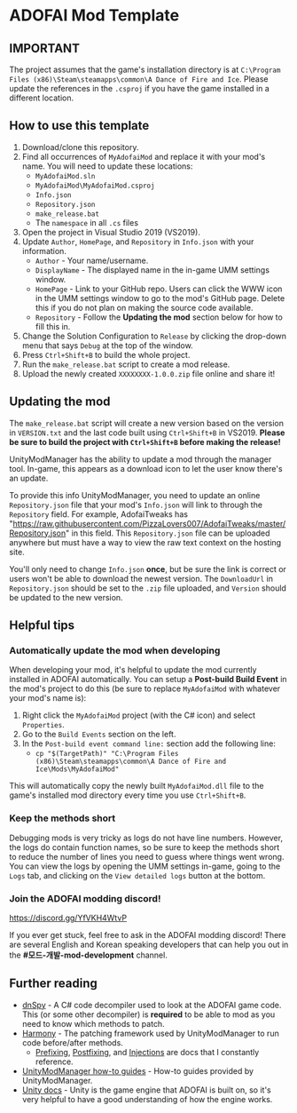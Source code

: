 ﻿# ADOFAI Mod Template

## IMPORTANT

The project assumes that the game's installation directory is at
`C:\Program Files (x86)\Steam\steamapps\common\A Dance of Fire and Ice`. Please
update the references in the `.csproj` if you have the game installed in a
different location.

## How to use this template

1. Download/clone this repository.
2. Find all occurrences of `MyAdofaiMod` and replace it with your mod's name.
   You will need to update these locations:
    - `MyAdofaiMod.sln`
    - `MyAdofaiMod\MyAdofaiMod.csproj`
    - `Info.json`
    - `Repository.json`
    - `make_release.bat`
    - The `namespace` in all `.cs` files
3. Open the project in Visual Studio 2019 (VS2019).
4. Update `Author`, `HomePage`, and `Repository` in `Info.json` with your
   information.
    - `Author` - Your name/username.
    - `DisplayName` - The displayed name in the in-game UMM settings window.
    - `HomePage` - Link to your GitHub repo. Users can click the WWW icon in the
      UMM settings window to go to the mod's GitHub page. Delete this if you do
      not plan on making the source code available.
    - `Repository` - Follow the **Updating the mod** section below for how to
      fill this in.
5. Change the Solution Configuration to `Release` by clicking the drop-down menu
   that says `Debug` at the top of the window.
6. Press `Ctrl+Shift+B` to build the whole project.
7. Run the `make_release.bat` script to create a mod release.
8. Upload the newly created `XXXXXXXX-1.0.0.zip` file online and share it!

## Updating the mod

The `make_release.bat` script will create a new version based on the version in
`VERSION.txt` and the last code built using `Ctrl+Shift+B` in VS2019. **Please
be sure to build the project with `Ctrl+Shift+B` before making the release!**

UnityModManager has the ability to update a mod through the manager tool.
In-game, this appears as a download icon to let the user know there's an update.

To provide this info UnityModManager, you need to update an online
`Repository.json` file that your mod's `Info.json` will link to through the
`Repository` field. For example, AdofaiTweaks has
"https://raw.githubusercontent.com/PizzaLovers007/AdofaiTweaks/master/Repository.json"
in this field. This `Repository.json` file can be uploaded anywhere but must
have a way to view the raw text context on the hosting site.

You'll only need to change `Info.json` **once**, but be sure the link is
correct or users won't be able to download the newest version. The `DownloadUrl`
in `Repository.json` should be set to the `.zip` file uploaded, and `Version`
should be updated to the new version.

## Helpful tips

### Automatically update the mod when developing

When developing your mod, it's helpful to update the mod currently installed in
ADOFAI automatically. You can setup a **Post-build Build Event** in the mod's
project to do this (be sure to replace `MyAdofaiMod` with whatever your mod's
name is):

1. Right click the `MyAdofaiMod` project (with the C# icon) and select
   `Properties`.
2. Go to the `Build Events` section on the left.
3. In the `Post-build event command line:` section add the following line:
    - `cp "$(TargetPath)" "C:\Program Files (x86)\Steam\steamapps\common\A Dance of Fire and Ice\Mods\MyAdofaiMod"`

This will automatically copy the newly built `MyAdofaiMod.dll` file to the
game's installed mod directory every time you use `Ctrl+Shift+B`.

### Keep the methods short

Debugging mods is very tricky as logs do not have line numbers. However, the
logs do contain function names, so be sure to keep the methods short to reduce
the number of lines you need to guess where things went wrong. You can view the
logs by opening the UMM settings in-game, going to the `Logs` tab, and clicking
on the `View detailed logs` button at the bottom.

### Join the ADOFAI modding discord!

https://discord.gg/YfVKH4WtvP

If you ever get stuck, feel free to ask in the ADOFAI modding discord! There are
several English and Korean speaking developers that can help you out in the
**#모드-개발-mod-development** channel.

## Further reading

* [dnSpy](https://github.com/dnSpy/dnSpy) - A C# code decompiler used to look at
  the ADOFAI game code. This (or some other decompiler) is **required** to be
  able to mod as you need to know which methods to patch.
* [Harmony](https://harmony.pardeike.net/articles/intro.html) - The patching
  framework used by UnityModManager to run code before/after methods.
  * [Prefixing](https://harmony.pardeike.net/articles/patching-prefix.html),
    [Postfixing](https://harmony.pardeike.net/articles/patching-postfix.html),
    and [Injections](https://harmony.pardeike.net/articles/patching-injections.html)
    are docs that I constantly reference.
* [UnityModManager how-to guides](https://wiki.nexusmods.com/index.php/Category:Unity_Mod_Manager) -
  How-to guides provided by UnityModManager.
* [Unity docs](https://docs.unity3d.com/2019.3/Documentation/Manual/index.html) -
  Unity is the game engine that ADOFAI is built on, so it's very helpful to have
  a good understanding of how the engine works.